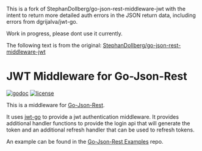 This is a fork of StephanDollberg/go-json-rest-middleware-jwt with the intent to return more detailed auth errors in the JSON return data, including errors from dgrijalva/jwt-go.

Work in progress, please dont use it currently.

The following text is from the original: [StephanDollberg/go-json-rest-middleware-jwt](https://github.com/StephanDollberg/go-json-rest-middleware-jwt)

JWT Middleware for Go-Json-Rest
==================================

[![godoc](http://img.shields.io/badge/godoc-reference-blue.svg?style=flat)](https://godoc.org/github.com/StephanDollberg/go-json-rest-middleware-jwt) [![license](http://img.shields.io/badge/license-MIT-red.svg?style=flat)](https://raw.githubusercontent.com/StephanDollberg/go-json-rest-middleware-jwt/master/LICENSE)

This is a middleware for [Go-Json-Rest](https://github.com/ant0ine/go-json-rest).

It uses [jwt-go](https://github.com/dgrijalva/jwt-go) to provide a jwt authentication middleware. It provides additional handler functions to provide the login api that will generate the token and an additional refresh handler that can be used to refresh tokens.

An example can be found in the [Go-Json-Rest Examples](https://github.com/ant0ine/go-json-rest-examples/tree/master/jwt) repo.

